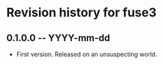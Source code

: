 # Revision history for fuse3

## 0.1.0.0 -- YYYY-mm-dd

* First version. Released on an unsuspecting world.
